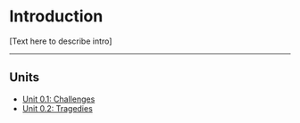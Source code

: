 #  Introduction

[Text here to describe intro]

---

## Units

- [Unit 0.1: Challenges](unit-0-1-challenges.md)
- [Unit 0.2: Tragedies](unit-0-2-tragedies.md)